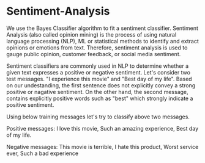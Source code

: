 # Sentiment-Analysis
We use the Bayes Classifier algorithm to fit a sentiment classifier.
Sentiment Analysis (also called opinion mining) is the process of using natural language processing (NLP), ML or statistical methods to identify and extract opinions or emotions from text. Therefore, sentiment analysis is used to gauge public opinion, customer feedback, or social media sentiment.

Sentiment classifiers are commonly used in NLP to determine whether a given text expresses a positive or negative sentiment.
Let's consider two test messages. "I experience this movie" and "Best day of my life". Based on our undestanding, the first sentence does not explicitly convey a strong positive or nagative sentiment. On the other hand, the second message, contains explicitly positive words such as "best" which strongly indicate a positive sentiment. 

Using below training messages let's try to classify above two messages.

Positive messages: I love this movie, Such an amazing experience, Best day of my life.

Negative messages: This movie is terrible, I hate this product, Worst service ever, Such a bad experience 




